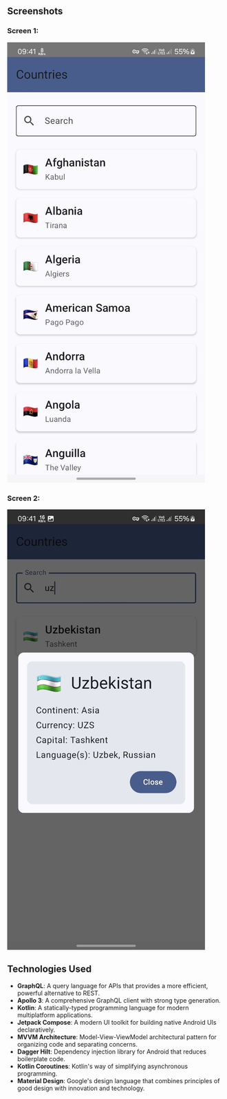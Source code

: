 ## Screenshots

### Screen 1:

![Screen 1](screens/1.jpg)

### Screen 2:

![Screen 2](screens/2.jpg)

## Technologies Used

- **GraphQL**: A query language for APIs that provides a more efficient, powerful alternative to REST.
- **Apollo 3**: A comprehensive GraphQL client with strong type generation.
- **Kotlin**: A statically-typed programming language for modern multiplatform applications.
- **Jetpack Compose**: A modern UI toolkit for building native Android UIs declaratively.
- **MVVM Architecture**: Model-View-ViewModel architectural pattern for organizing code and separating concerns.
- **Dagger Hilt**: Dependency injection library for Android that reduces boilerplate code.
- **Kotlin Coroutines**: Kotlin's way of simplifying asynchronous programming.
- **Material Design**: Google's design language that combines principles of good design with innovation and technology.

